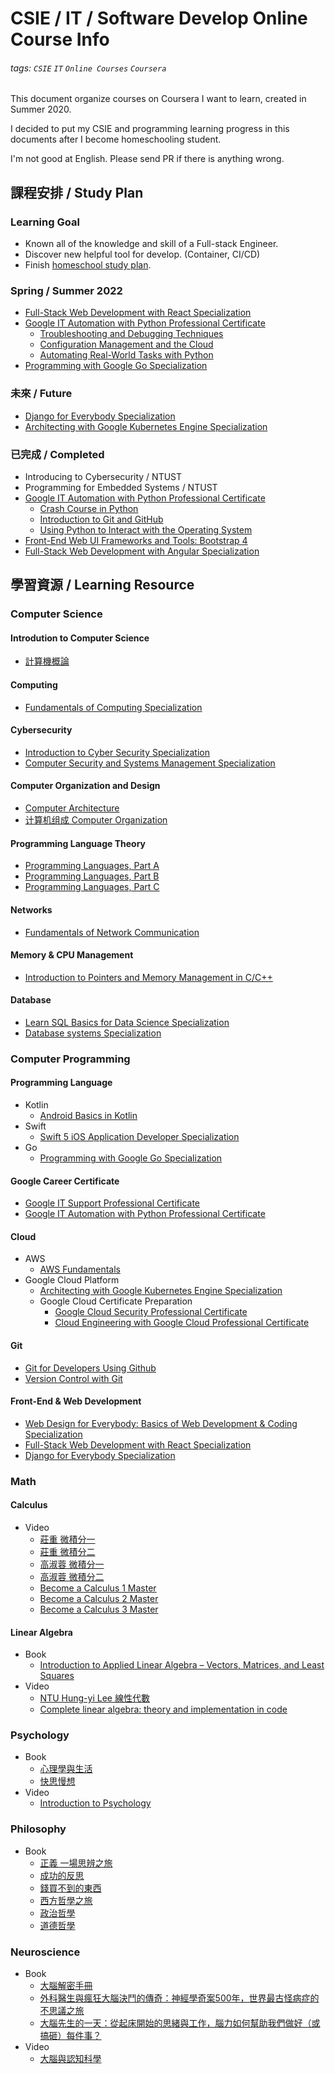 
# CSIE / IT / Software Develop Online Course Info

###### tags: `CSIE` `IT` `Online Courses` `Coursera`

This document organize courses on Coursera I want to learn, created in Summer 2020.

I decided to put my CSIE and programming learning progress in this documents after I become homeschooling student.

I'm not good at English. Please send PR if there is anything wrong.

## 課程安排 / Study Plan

### Learning Goal

- Known all of the knowledge and skill of a Full-stack Engineer.
- Discover new helpful tool for develop. (Container, CI/CD)
- Finish [homeschool study plan](https://1drv.ms/b/s!AvzPB9-7mc8hgRw2NEL2Yz5gr9Vy?e=pfr0LA).

### Spring / Summer 2022

- [Full-Stack Web Development with React Specialization](https://www.coursera.org/specializations/full-stack-react)
- [Google IT Automation with Python Professional Certificate](https://www.coursera.org/professional-certificates/google-it-automation)
  - [Troubleshooting and Debugging Techniques](https://www.coursera.org/learn/troubleshooting-debugging-techniques?specialization=google-it-automation#syllabus)
  - [Configuration Management and the Cloud](https://www.coursera.org/learn/configuration-management-cloud?specialization=google-it-automation#syllabus)
  - [Automating Real-World Tasks with Python](https://www.coursera.org/learn/automating-real-world-tasks-python?specialization=google-it-automation#syllabus)
- [Programming with Google Go Specialization](https://www.coursera.org/specializations/google-golang)

### 未來 / Future

- [Django for Everybody Specialization
](https://www.coursera.org/specializations/django)
- [Architecting with Google Kubernetes Engine Specialization](https://www.coursera.org/specializations/architecting-google-kubernetes-engine)

### 已完成 / Completed

- Introducing to Cybersecurity / NTUST
- Programming for Embedded Systems / NTUST
- [Google IT Automation with Python Professional Certificate](https://www.coursera.org/professional-certificates/google-it-automation)
  - [Crash Course in Python](https://coursera.org/share/9b4c6d67d65a26aade5e18f8f7b63741)
  - [Introduction to Git and GitHub](https://coursera.org/share/adf2a12fb54a49ea25a2293a693e5730)
  - [Using Python to Interact with the Operating System](https://coursera.org/share/f93911f3841d78deb7fc5354274bd518)
- [Front-End Web UI Frameworks and Tools: Bootstrap 4](https://coursera.org/share/b257aa81e97dc79b57da2fefe65216d2)
- [Full-Stack Web Development with Angular Specialization](https://www.coursera.org/specializations/full-stack-mobile-app-development?)

## 學習資源 / Learning Resource

### Computer Science

#### Introdution to Computer Science

- [計算機概論](http://ocw.aca.ntu.edu.tw/ntu-ocw/ocw/cou/101S210)

#### Computing

- [Fundamentals of Computing Specialization](https://www.coursera.org/specializations/computer-fundamentals#instructors)

#### Cybersecurity

- [Introduction to Cyber Security Specialization](https://www.coursera.org/specializations/intro-cyber-security?)
- [Computer Security and Systems Management Specialization](https://www.coursera.org/specializations/computer-security-systems-management)

#### Computer Organization and Design

- [Computer Architecture](https://www.coursera.org/learn/comparch)
- [计算机组成 Computer Organization](https://www.coursera.org/learn/jisuanji-zucheng)

#### Programming Language Theory

- [Programming Languages, Part A](https://www.coursera.org/learn/programming-languages)
- [Programming Languages, Part B](https://www.coursera.org/learn/programming-languages-part-b)
- [Programming Languages, Part C](https://www.coursera.org/learn/programming-languages-part-c)

#### Networks

- [Fundamentals of Network Communication](https://www.coursera.org/learn/fundamentals-network-communications)

#### Memory & CPU Management

- [Introduction to Pointers and Memory Management in C/C++](https://www.coursera.org/projects/introduction-to-pointers-and-memory-in-c-and-cpp)

#### Database

- [Learn SQL Basics for Data Science Specialization](https://www.coursera.org/specializations/learn-sql-basics-data-science)
- [Database systems Specialization](https://www.coursera.org/specializations/database-systems)

### Computer Programming

#### Programming Language

- Kotlin
  - [Android Basics in Kotlin](https://developer.android.com/courses/android-basics-kotlin/course?utm_source=gDigital&utm_medium=website&utm_campaign=gwgsite-gDigitial-ownedemail-marchannouncement-)
- Swift
  - [Swift 5 iOS Application Developer Specialization](https://www.coursera.org/specializations/swift-5-ios-app-developer)
- Go
  - [Programming with Google Go Specialization](https://www.coursera.org/specializations/google-golang)

#### Google Career Certificate

- [Google IT Support Professional Certificate](https://www.coursera.org/professional-certificates/google-it-support)
- [Google IT Automation with Python Professional Certificate](https://www.coursera.org/professional-certificates/google-it-automation)

#### Cloud

- AWS
  - [AWS Fundamentals](https://www.coursera.org/specializations/aws-fundamentals?)
- Google Cloud Platform
  - [Architecting with Google Kubernetes Engine Specialization](https://www.coursera.org/specializations/architecting-google-kubernetes-engine)
  - Google Cloud Certificate Preparation
    - [Google Cloud Security Professional Certificate](https://www.coursera.org/professional-certificates/google-cloud-security)
    - [Cloud Engineering with Google Cloud Professional Certificate](https://www.coursera.org/professional-certificates/cloud-engineering-gcp)
  
#### Git

- [Git for Developers Using Github](https://www.coursera.org/projects/git-for-developers-using-github)
- [Version Control with Git](https://www.coursera.org/learn/version-control-with-git)

#### Front-End & Web Development

- [Web Design for Everybody: Basics of Web Development & Coding Specialization](https://www.coursera.org/specializations/web-design)
- [Full-Stack Web Development with React Specialization](https://www.coursera.org/specializations/full-stack-react)
- [Django for Everybody Specialization
](https://www.coursera.org/specializations/django)

### Math

#### Calculus

- Video
  - [莊重 微積分一](https://www.youtube.com/playlist?list=PLj6E8qlqmkFtwDlDoBnbyhCfAa7JL52OG)
  - [莊重 微積分二](https://www.youtube.com/playlist?list=PLj6E8qlqmkFv-kcqx88N4wUk4oLU3fSOk)
  - [高淑蓉 微積分一](https://www.youtube.com/playlist?list=PLS0SUwlYe8czw04JGine76IzoHc1MM8bO)
  - [高淑蓉 微積分二](https://www.youtube.com/playlist?list=PLS0SUwlYe8cycqv8Ma6c3K3QhkX9s8-De)
  - [Become a Calculus 1 Master](https://www.udemy.com/course/calculus1/)
  - [Become a Calculus 2 Master](https://www.udemy.com/course/calculus-2/)
  - [Become a Calculus 3 Master](https://www.udemy.com/course/calculus-3/)

#### Linear Algebra

- Book
  - [Introduction to Applied Linear Algebra – Vectors, Matrices, and Least Squares](http://vmls-book.stanford.edu/)
- Video
  - [NTU Hung-yi Lee 線性代數](https://www.youtube.com/playlist?list=PLJV_el3uVTsNmr39gwbyV-0KjULUsN7fW)
  - [Complete linear algebra: theory and implementation in code](https://www.udemy.com/course/linear-algebra-theory-and-implementation/)

### Psychology

- Book
  - [心理學與生活](https://www.books.com.tw/products/0010630959)
  - [快思慢想](https://www.books.com.tw/products/0010780181)
- Video
  - [Introduction to Psychology](https://www.coursera.org/learn/introduction-psychology)

### Philosophy

- Book
  - [正義 一場思辨之旅](https://www.books.com.tw/products/0010497671)
  - [成功的反思](https://www.books.com.tw/products/0010881907?sloc=main)
  - [錢買不到的東西](https://www.books.com.tw/products/0010867773?sloc=main)
  - [西方哲學之旅](https://www.books.com.tw/products/0010856672?sloc=main)
  - [政治哲學](https://www.sanmin.com.tw/Product/index/007274081)
  - [道德哲學](https://www.books.com.tw/products/CN11653868)

### Neuroscience

- Book
  - [大腦解密手冊](https://www.books.com.tw/products/0010738920?loc=P_asv_001)
  - [外科醫生與瘋狂大腦決鬥的傳奇：神經學奇案500年，世界最古怪病症的不思議之旅](https://www.books.com.tw/products/0010793216)
  - [大腦先生的一天：從起床開始的思緒與工作，腦力如何幫助我們做好（或搞砸）每件事？](https://www.books.com.tw/products/0010749712?loc=P_038_004)
- Video
  - [大腦與認知科學](https://www.youtube.com/playlist?list=PLj6E8qlqmkFvVm2ygVpkUJRYA4b1zNFq7)

